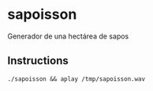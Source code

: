 # sapoisson
Generador de una hectárea de sapos

## Instructions

`./sapoisson && aplay /tmp/sapoisson.wav`
